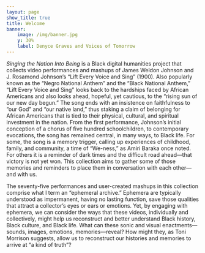 ```yaml
---
layout: page
show_title: true
title: Welcome
banner:
    image: /img/banner.jpg
    y: 30%
    label: Denyce Graves and Voices of Tomorrow
---
```



*Singing the Nation Into Being* is a Black digital humanities project that collects video performances and mashups of James Weldon Johnson and J. Rosamond Johnson’s “Lift Every Voice and Sing” (1900). Also popularly known as the “Negro National Anthem” and the “Black National Anthem,” “Lift Every Voice and Sing” looks back to the hardships faced by African Americans and also looks ahead, hopeful, yet cautious, to the “rising sun of our new day begun.” The song ends with an insistence on faithfulness to “our God” and “our native land,” thus staking a claim of belonging for African Americans that is tied to their physical, cultural, and spiritual investment in the nation. From the first performance, Johnson’s initial conception of a chorus of five hundred schoolchildren, to contemporary evocations, the song has remained central, in many ways, to Black life. For some, the song is a memory trigger, calling up experiences of childhood, family, and community, a time of “We-ness,” as Amiri Baraka once noted. For others it is a reminder of dark times and the difficult road ahead—that victory is not yet won. This collection aims to gather some of those memories and reminders to place them in conversation with each other—and with us.    

The seventy-five performances and user-created mashups in this collection comprise what I term an “ephemeral archive.” Ephemera are typically understood as impermanent, having no lasting function, save those qualities that attract a collector’s eyes or ears or emotions. Yet, by engaging with ephemera, we can consider the ways that these videos, individually and collectively, might help us reconstruct and better understand Black history, Black culture, and Black life. What can these sonic and visual enactments—sounds, images, emotions, memories—reveal? How might they, as Toni Morrison suggests, allow us to reconstruct our histories and memories to arrive at “a kind of truth”?  
